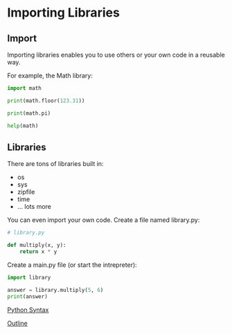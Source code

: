 Importing Libraries
===================

Import
--------------

Importing libraries enables you to use others or your own code in
a reusable way.

For example, the Math library:

```python
import math

print(math.floor(123.31))

print(math.pi)

help(math)
```

Libraries
---------

There are tons of libraries built in:

* os
* sys
* zipfile
* time
* ... lots more

You can even import your own code. Create a file named library.py:

```python
# library.py

def multiply(x, y):
    return x * y
```

Create a main.py file (or start the intrepreter):

```python
import library

answer = library.multiply(5, 6)
print(answer)
```

[Python Syntax](readme.md)

[Outline](../outline.md)
